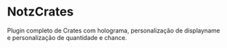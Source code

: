 # NotzCrates
Plugin completo de Crates com holograma, personalização de displayname e personalização de quantidade e chance.
